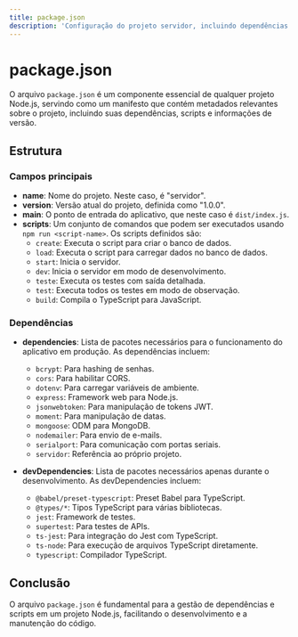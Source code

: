 ```yaml
---
title: package.json
description: 'Configuração do projeto servidor, incluindo dependências e scripts.'
---
```


# package.json

O arquivo `package.json` é um componente essencial de qualquer projeto Node.js, servindo como um manifesto que contém metadados relevantes sobre o projeto, incluindo suas dependências, scripts e informações de versão.

## Estrutura

### Campos principais

- **name**: Nome do projeto. Neste caso, é "servidor".
- **version**: Versão atual do projeto, definida como "1.0.0".
- **main**: O ponto de entrada do aplicativo, que neste caso é `dist/index.js`.
- **scripts**: Um conjunto de comandos que podem ser executados usando `npm run <script-name>`. Os scripts definidos são:
  - `create`: Executa o script para criar o banco de dados.
  - `load`: Executa o script para carregar dados no banco de dados.
  - `start`: Inicia o servidor.
  - `dev`: Inicia o servidor em modo de desenvolvimento.
  - `teste`: Executa os testes com saída detalhada.
  - `test`: Executa todos os testes em modo de observação.
  - `build`: Compila o TypeScript para JavaScript.

### Dependências

- **dependencies**: Lista de pacotes necessários para o funcionamento do aplicativo em produção. As dependências incluem:
  - `bcrypt`: Para hashing de senhas.
  - `cors`: Para habilitar CORS.
  - `dotenv`: Para carregar variáveis de ambiente.
  - `express`: Framework web para Node.js.
  - `jsonwebtoken`: Para manipulação de tokens JWT.
  - `moment`: Para manipulação de datas.
  - `mongoose`: ODM para MongoDB.
  - `nodemailer`: Para envio de e-mails.
  - `serialport`: Para comunicação com portas seriais.
  - `servidor`: Referência ao próprio projeto.

- **devDependencies**: Lista de pacotes necessários apenas durante o desenvolvimento. As devDependencies incluem:
  - `@babel/preset-typescript`: Preset Babel para TypeScript.
  - `@types/*`: Tipos TypeScript para várias bibliotecas.
  - `jest`: Framework de testes.
  - `supertest`: Para testes de APIs.
  - `ts-jest`: Para integração do Jest com TypeScript.
  - `ts-node`: Para execução de arquivos TypeScript diretamente.
  - `typescript`: Compilador TypeScript.

## Conclusão

O arquivo `package.json` é fundamental para a gestão de dependências e scripts em um projeto Node.js, facilitando o desenvolvimento e a manutenção do código.
